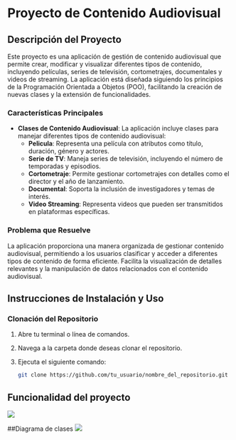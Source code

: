 # Proyecto de Contenido Audiovisual

## Descripción del Proyecto

Este proyecto es una aplicación de gestión de contenido audiovisual que permite crear, modificar y visualizar diferentes tipos de contenido, incluyendo películas, series de televisión, cortometrajes, documentales y videos de streaming. La aplicación está diseñada siguiendo los principios de la Programación Orientada a Objetos (POO), facilitando la creación de nuevas clases y la extensión de funcionalidades.

### Características Principales

- **Clases de Contenido Audiovisual**: La aplicación incluye clases para manejar diferentes tipos de contenido audiovisual:
  - **Pelicula**: Representa una película con atributos como título, duración, género y actores.
  - **Serie de TV**: Maneja series de televisión, incluyendo el número de temporadas y episodios.
  - **Cortometraje**: Permite gestionar cortometrajes con detalles como el director y el año de lanzamiento.
  - **Documental**: Soporta la inclusión de investigadores y temas de interés.
  - **Video Streaming**: Representa videos que pueden ser transmitidos en plataformas específicas.

### Problema que Resuelve

La aplicación proporciona una manera organizada de gestionar contenido audiovisual, permitiendo a los usuarios clasificar y acceder a diferentes tipos de contenido de forma eficiente. Facilita la visualización de detalles relevantes y la manipulación de datos relacionados con el contenido audiovisual.

## Instrucciones de Instalación y Uso

### Clonación del Repositorio

1. Abre tu terminal o línea de comandos.
2. Navega a la carpeta donde deseas clonar el repositorio.
3. Ejecuta el siguiente comando:

   ```bash
   git clone https://github.com/tu_usuario/nombre_del_repositorio.git

## Funcionalidad del proyecto 

![](https://i.postimg.cc/vBn2YJmw/Captura-de-pantalla-2024-11-03-194743.png)


##Diagrama de clases 
![](https://i.postimg.cc/ZqWkR09y/Captura-de-pantalla-2024-11-03-193541.png)
